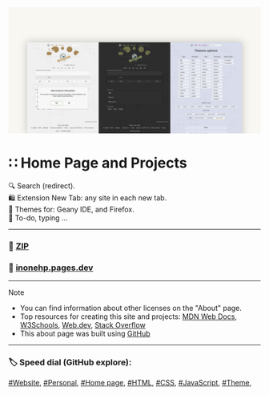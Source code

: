 <!-- README.md v.1.4.3 -->
  
![page with light and dark mode](/img/github-banner-settings.png)  
  
#  ∷ Home Page and Projects  
🔍 Search (redirect).  
🛍️ Extension New Tab: any site in each new tab.  
🎨 Themes for: Geany IDE, and Firefox.  
📝 To-do, typing ...  
  
---
  
### 📁 [ZIP](https://github.com/inonehp/inonehp.pages.dev/archive/refs/heads/main.zip)
### 🔗 [inonehp.pages.dev](https://inonehp.pages.dev/)
  
---
  
> [!NOTE]
> - You can find information about other licenses on the "About" page.  
> - Top resources for creating this site and projects: [MDN Web Docs](https://developer.mozilla.org/), [W3Schools](https://www.w3schools.com/), [Web.dev](https://web.dev/), [Stack Overflow](https://stackoverflow.com/)  
> - This about page was built using [GitHub](https://github.com/)  
  
---
  
### 🏷️ Speed dial (GitHub explore):  
[#Website](https://github.com/topics/website?s=updated),
[#Personal](https://github.com/topics/personal?s=updated),
[#Home page](https://github.com/topics/homepage?s=updated),
[#HTML](https://github.com/topics/HTML?s=updated),
[#CSS](https://github.com/topics/css?s=updated),
[#JavaScript](https://github.com/topics/javascript?s=updated),
[#Theme](https://github.com/topics/theme?s=updated),
  
  
<!--### Screenshots:  

![light theme](/img/screenshot.png)
![dark theme](/img/screenshot2.png)
![setting page with list of color themes](/img/screenshot3.png)
-->


